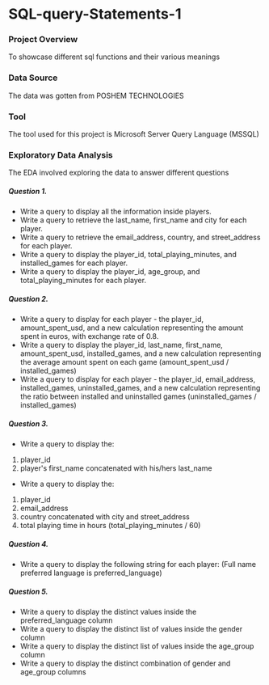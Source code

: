 # SQL-query-Statements-1

### Project Overview 
To showcase different sql functions and their various meanings

### Data Source
The data was gotten from POSHEM TECHNOLOGIES 

### Tool
The tool used for this project is Microsoft Server Query Language (MSSQL)

### Exploratory Data Analysis

The EDA involved exploring the data to answer different questions
 ##### Question 1. 
 -  Write a query to display all the information inside players.
 -  Write a query to retrieve the last_name, first_name and city for each player.
 -  Write a query to retrieve the email_address, country, and street_address for each player. 
 -  Write a query to display the player_id, total_playing_minutes, and installed_games for each player.
 -  Write a query to display the player_id, age_group, and total_playing_minutes for each player.

##### Question 2.
- Write a query to display for each player - the player_id, amount_spent_usd, and a new calculation representing the amount spent in euros, with exchange rate of 0.8.
- Write a query to display the player_id, last_name, first_name, amount_spent_usd, installed_games, and a new calculation representing the average amount spent on each game (amount_spent_usd / installed_games)
- Write a query to display for each player - the player_id, email_address, installed_games, uninstalled_games, and a new calculation representing the ratio between installed and uninstalled games (uninstalled_games / installed_games)

##### Question 3. 
- Write a query to display the:
1.  player_id
2.  player's first_name concatenated with his/hers last_name

- Write a query to display the:
1. player_id
2.  email_address
3.  country concatenated with city and street_address
4.  total playing time in hours (total_playing_minutes / 60)

##### Question 4. 
- Write a query to display the following string for each player:
(Full name preferred language is preferred_language)

##### Question 5.
- Write a query to display the distinct values inside the preferred_language column
- Write a query to display the distinct list of values inside the gender column
- Write a query to display the distinct list of values inside the age_group column
- Write a query to display the distinct combination of gender and age_group columns


